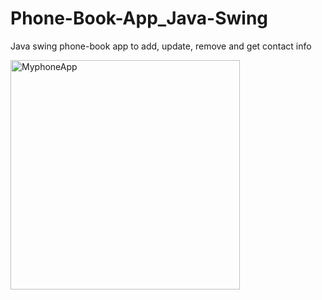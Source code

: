 # Phone-Book-App_Java-Swing
Java swing phone-book app to add, update, remove and get contact info

<img width="367" alt="MyphoneApp" src="https://github.com/user-attachments/assets/8037231d-643c-41a8-9287-71385062c0fc" />
